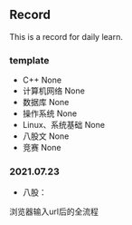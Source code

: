 
## Record
This is a record for daily learn.

### template

- C++
None
- 计算机网络
None
- 数据库
None
- 操作系统
None
- Linux、系统基础
None
- 八股文
None
- 竞赛
None

### 2021.07.23
- 八股：

浏览器输入url后的全流程